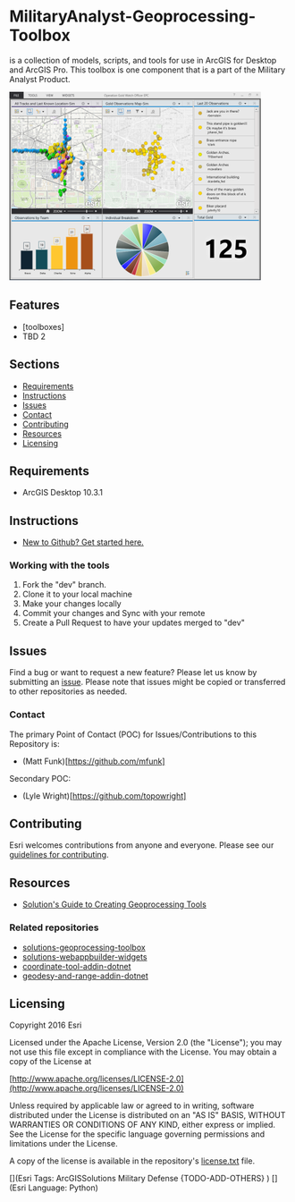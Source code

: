 # MilitaryAnalyst-Geoprocessing-Toolbox
is a collection of models, scripts, and tools for use in ArcGIS for Desktop and ArcGIS Pro. This toolbox is one component that is a part of the Military Analyst Product. 

![Image of repository-template](ScreenShot.PNG)

## Features

* [toolboxes]
* TBD 2

## Sections

* [Requirements](#requirements)
* [Instructions](#instructions)
* [Issues](#issues)
* [Contact](#contact)
* [Contributing](#contributing)
* [Resources](#resources)
* [Licensing](#licensing)

## Requirements

* ArcGIS Desktop 10.3.1

## Instructions

* [New to Github? Get started here.](http://htmlpreview.github.com/?https://github.com/Esri/esri.github.com/blob/master/help/esri-getting-to-know-github.html)

### Working with the tools

1. Fork the "dev" branch.
2. Clone it to your local machine
3. Make your changes locally
4. Commit your changes and Sync with your remote
5. Create a Pull Request to have your updates merged to "dev"

## Issues

Find a bug or want to request a new feature?  Please let us know by submitting an [issue]().
Please note that issues might be copied or transferred to other repositories as needed.

### Contact

The primary Point of Contact (POC) for Issues/Contributions to this Repository is:
* (Matt Funk)[https://github.com/mfunk]

Secondary POC:
* (Lyle Wright)[https://github.com/topowright]

## Contributing

Esri welcomes contributions from anyone and everyone. Please see our [guidelines for contributing](https://github.com/esri/contributing).

## Resources

* [Solution's Guide to Creating Geoprocessing Tools](https://github.com/ArcGIS/Solutions-Resources/blob/master/Python/Style/SolutionsGuideToCreatingGeoprocessingTools.md)

### Related repositories
* [solutions-geoprocessing-toolbox](https://github.com/Esri/solutions-geoprocessing-toolbox)
* [solutions-webappbuilder-widgets](https://github.com/Esri/solutions-webappbuilder-widgets)
* [coordinate-tool-addin-dotnet](https://github.com/Esri/coordinate-tool-addin-dotnet)
* [geodesy-and-range-addin-dotnet](https://github.com/ArcGIS/geodesy-and-range-addin-dotnet)

## Licensing

Copyright 2016 Esri

Licensed under the Apache License, Version 2.0 (the "License");
you may not use this file except in compliance with the License.
You may obtain a copy of the License at

   [http://www.apache.org/licenses/LICENSE-2.0](http://www.apache.org/licenses/LICENSE-2.0)

Unless required by applicable law or agreed to in writing, software
distributed under the License is distributed on an "AS IS" BASIS,
WITHOUT WARRANTIES OR CONDITIONS OF ANY KIND, either express or implied.
See the License for the specific language governing permissions and
limitations under the License.

A copy of the license is available in the repository's
[license.txt](license.txt) file.

[](Esri Tags: ArcGISSolutions Military Defense {TODO-ADD-OTHERS} )
[](Esri Language: Python)